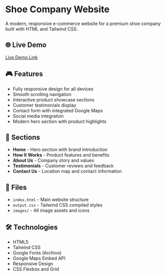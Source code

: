 # Shoe Company Website

A modern, responsive e-commerce website for a premium shoe company built with HTML and Tailwind CSS.

## 🌐 Live Demo

[Live Demo Link](https://shoe-company-tailwindcss.netlify.app/)

## 🎮 Features

- Fully responsive design for all devices
- Smooth scrolling navigation
- Interactive product showcase sections
- Customer testimonials display
- Contact form with integrated Google Maps
- Social media integration
- Modern hero section with product highlights

## 🎯 Sections

- **Home** - Hero section with brand introduction
- **How It Works** - Product features and benefits
- **About Us** - Company story and values
- **Testimonials** - Customer reviews and feedback
- **Contact Us** - Location map and contact information

## 📁 Files

- `index.html` - Main website structure
- `output.css` - Tailwind CSS compiled styles
- `images/` - All image assets and icons

## 🛠️ Technologies

- HTML5
- Tailwind CSS
- Google Fonts (Archivo)
- Google Maps Embed API
- Responsive Design
- CSS Flexbox and Grid
